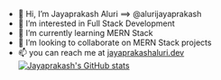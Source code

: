 - 👋 Hi, I’m Jayaprakash Aluri ==> @alurijayaprakash
- 👀 I’m interested in Full Stack Development
- 🌱 I’m currently learning MERN Stack
- 💞️ I’m looking to collaborate on MERN Stack projects
- 📫 you can reach me at [jayaprakashaluri.dev](https://jayaprakashaluri.dev)
[![Jayaprakash's GitHub stats](https://github-readme-stats.vercel.app/api?username=alurijayaprakash)](https://github.com/alurijayaprakash/github-readme-stats)

<!---
alurijayaprakash/alurijayaprakash is a ✨ special ✨ repository because its `README.md` (this file) appears on your GitHub profile.
You can click the Preview link to take a look at your changes.
--->
